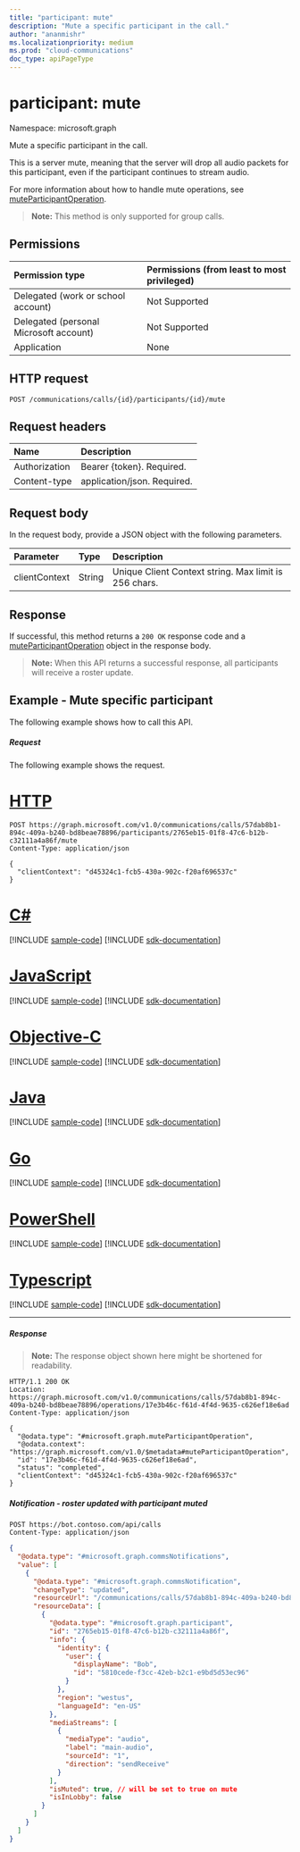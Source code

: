 ```yaml
---
title: "participant: mute"
description: "Mute a specific participant in the call."
author: "ananmishr"
ms.localizationpriority: medium
ms.prod: "cloud-communications"
doc_type: apiPageType
---
```


# participant: mute

Namespace: microsoft.graph

Mute a specific participant in the call.

This is a server mute, meaning that the server will drop all audio packets for this participant, even if the participant continues to stream audio.

For more information about how to handle mute operations, see [muteParticipantOperation](../resources/muteParticipantoperation.md).

> **Note:** This method is only supported for group calls.

## Permissions

| Permission type | Permissions (from least to most privileged) |
| :-------------- | :------------------------------------------ |
| Delegated (work or school account)     | Not Supported        |
| Delegated (personal Microsoft account) | Not Supported        |
| Application     | None                                        |

## HTTP request
<!-- { "blockType": "ignored" } -->
```http
POST /communications/calls/{id}/participants/{id}/mute
```

## Request headers
| Name          | Description               |
|:--------------|:--------------------------|
| Authorization | Bearer {token}. Required. |
| Content-type  | application/json. Required.|

## Request body
In the request body, provide a JSON object with the following parameters.

| Parameter      | Type    |Description|
|:---------------|:--------|:----------|
|clientContext|String|Unique Client Context string. Max limit is 256 chars.|

## Response
If successful, this method returns a `200 OK` response code and a [muteParticipantOperation](../resources/muteParticipantoperation.md) object in the response body.

>**Note:** When this API returns a successful response, all participants will receive a roster update.

## Example - Mute specific participant
The following example shows how to call this API.

##### Request
The following example shows the request.

# [HTTP](#tab/http)
<!-- {
  "blockType": "request",
  "name": "participant-mute"
}-->
```http
POST https://graph.microsoft.com/v1.0/communications/calls/57dab8b1-894c-409a-b240-bd8beae78896/participants/2765eb15-01f8-47c6-b12b-c32111a4a86f/mute
Content-Type: application/json

{
  "clientContext": "d45324c1-fcb5-430a-902c-f20af696537c"
}
```
# [C#](#tab/csharp)
[!INCLUDE [sample-code](../includes/snippets/csharp/participant-mute-csharp-snippets.md)]
[!INCLUDE [sdk-documentation](../includes/snippets/snippets-sdk-documentation-link.md)]

# [JavaScript](#tab/javascript)
[!INCLUDE [sample-code](../includes/snippets/javascript/participant-mute-javascript-snippets.md)]
[!INCLUDE [sdk-documentation](../includes/snippets/snippets-sdk-documentation-link.md)]

# [Objective-C](#tab/objc)
[!INCLUDE [sample-code](../includes/snippets/objc/participant-mute-objc-snippets.md)]
[!INCLUDE [sdk-documentation](../includes/snippets/snippets-sdk-documentation-link.md)]

# [Java](#tab/java)
[!INCLUDE [sample-code](../includes/snippets/java/participant-mute-java-snippets.md)]
[!INCLUDE [sdk-documentation](../includes/snippets/snippets-sdk-documentation-link.md)]

# [Go](#tab/go)
[!INCLUDE [sample-code](../includes/snippets/go/participant-mute-go-snippets.md)]
[!INCLUDE [sdk-documentation](../includes/snippets/snippets-sdk-documentation-link.md)]

# [PowerShell](#tab/powershell)
[!INCLUDE [sample-code](../includes/snippets/powershell/participant-mute-powershell-snippets.md)]
[!INCLUDE [sdk-documentation](../includes/snippets/snippets-sdk-documentation-link.md)]

# [Typescript](#tab/typescript)
[!INCLUDE [sample-code](../includes/snippets/typescript/participant-mute-typescript-snippets.md)]
[!INCLUDE [sdk-documentation](../includes/snippets/snippets-sdk-documentation-link.md)]

---

##### Response

> **Note:** The response object shown here might be shortened for readability. 


<!-- {
  "blockType": "response",
  "@odata.type": "microsoft.graph.muteParticipantOperation",
  "truncated": true
}-->
```http
HTTP/1.1 200 OK
Location: https://graph.microsoft.com/v1.0/communications/calls/57dab8b1-894c-409a-b240-bd8beae78896/operations/17e3b46c-f61d-4f4d-9635-c626ef18e6ad
Content-Type: application/json

{
  "@odata.type": "#microsoft.graph.muteParticipantOperation",
  "@odata.context": "https://graph.microsoft.com/v1.0/$metadata#muteParticipantOperation",
  "id": "17e3b46c-f61d-4f4d-9635-c626ef18e6ad",
  "status": "completed",
  "clientContext": "d45324c1-fcb5-430a-902c-f20af696537c"
}
```

##### Notification - roster updated with participant muted

```http
POST https://bot.contoso.com/api/calls
Content-Type: application/json
```

<!-- {
  "blockType": "example",
  "@odata.type": "microsoft.graph.commsNotifications"
}-->
```json
{
  "@odata.type": "#microsoft.graph.commsNotifications",
  "value": [
    {
      "@odata.type": "#microsoft.graph.commsNotification",
      "changeType": "updated",
      "resourceUrl": "/communications/calls/57dab8b1-894c-409a-b240-bd8beae78896/participants",
      "resourceData": [
        {
          "@odata.type": "#microsoft.graph.participant",
          "id": "2765eb15-01f8-47c6-b12b-c32111a4a86f",
          "info": {
            "identity": {
              "user": {
                "displayName": "Bob",
                "id": "5810cede-f3cc-42eb-b2c1-e9bd5d53ec96"
              }
            },
            "region": "westus",
            "languageId": "en-US"
          },
          "mediaStreams": [
            {
              "mediaType": "audio",
              "label": "main-audio",
              "sourceId": "1",
              "direction": "sendReceive"
            }
          ],
          "isMuted": true, // will be set to true on mute
          "isInLobby": false
        }
      ]
    }
  ]
}
```

<!-- uuid: 8fcb5dbc-d5aa-4681-8e31-b001d5168d79
2015-10-25 14:57:30 UTC -->
<!--
{
  "type": "#page.annotation",
  "description": "participant: mute",
  "keywords": "",
  "section": "documentation",
  "tocPath": "",
  "suppressions": [
  ]
}
-->

